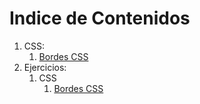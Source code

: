 # Indice de Contenidos

1. CSS:
    1. [Bordes CSS](bordes/bordes_css.md)
2. Ejercicios:
    1. CSS
        1. [Bordes CSS](ejercicios/bordes_css_01.md)
        
            
